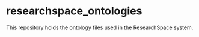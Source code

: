 # researchspace_ontologies

This repository holds the ontology files used in the ResearchSpace system.

